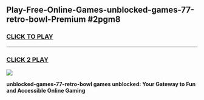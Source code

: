 
## Play-Free-Online-Games-unblocked-games-77-retro-bowl-Premium #2pgm8
<h3>
<a href="https://premium.freeplayer.one?title=unblocked-games-77-retro-bowl&ref=8M">CLICK TO PLAY</a></h3>
<hr>

<h3>
<a href="https://premium.freeplayer.one?title=unblocked-games-77-retro-bowl&ref=8M">CLICK 2 PLAY</a>
  
</h3>

<a href="https://premium.freeplayer.one?title=unblocked-games-77-retro-bowl&ref=8M"><img src="https://clearcache.store/games.png"></a>


**unblocked-games-77-retro-bowl games unblocked: Your Gateway to Fun and Accessible Online Gaming**
